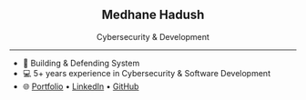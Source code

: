 <h2 align="center">Medhane Hadush</h2>
<p align="center">Cybersecurity &  Development</p>

---

- 🔐 Building & Defending System 
- 💻 5+ years experience in Cybersecurity & Software Development
- 🌐 [Portfolio](https://medahad.github.io/) • [LinkedIn](https://linkedin.com/in/medhane-hadush/) • [GitHub](https://github.com/medahad)
